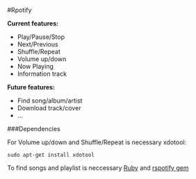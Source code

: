 #Rpotify

**Current features:**

- Play/Pause/Stop
- Next/Previous
- Shuffle/Repeat
- Volume up/down
- Now Playing
- Information track

**Future features:**

- Find song/album/artist
- Download track/cover
- ...

###Dependencies

For Volume up/down and Shuffle/Repeat is necessary xdotool:

    sudo apt-get install xdotool

To find songs and playlist is neccessary [Ruby](https://github.com/ruby/ruby) and [rspotify gem](https://github.com/guilhermesad/rspotify)